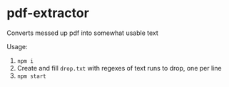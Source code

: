 # pdf-extractor

Converts messed up pdf into somewhat usable text

Usage:

1) `npm i`
2) Create and fill `drop.txt` with regexes of text runs to drop, one per line
3) `npm start`
